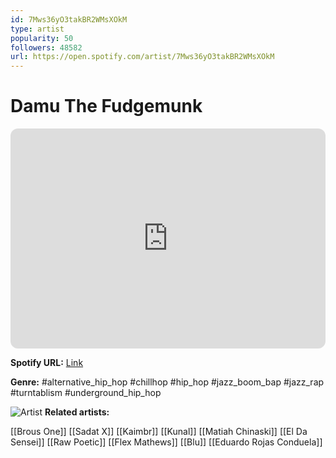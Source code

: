 ```yaml
---
id: 7Mws36yO3takBR2WMsXOkM
type: artist
popularity: 50
followers: 48582
url: https://open.spotify.com/artist/7Mws36yO3takBR2WMsXOkM
---
```

# Damu The Fudgemunk

<iframe style="border-radius:12px" src="https://open.spotify.com/embed/artist/7Mws36yO3takBR2WMsXOkM" width="100%" height="352" frameBorder="0" allowfullscreen="" allow="autoplay; clipboard-write; encrypted-media; fullscreen; picture-in-picture" loading="lazy"></iframe>

**Spotify URL:** [Link](https://open.spotify.com/artist/7Mws36yO3takBR2WMsXOkM)

**Genre:**  #alternative_hip_hop #chillhop #hip_hop #jazz_boom_bap #jazz_rap #turntablism #underground_hip_hop

![Artist](https://i.scdn.co/image/ab6761610000e5ebab446dadec714fda9d3d4225)
**Related artists:**

[[Brous One]]
[[Sadat X]]
[[Kaimbr]]
[[Kunal]]
[[Matiah Chinaski]]
[[El Da Sensei]]
[[Raw Poetic]]
[[Flex Mathews]]
[[Blu]]
[[Eduardo Rojas Conduela]]
